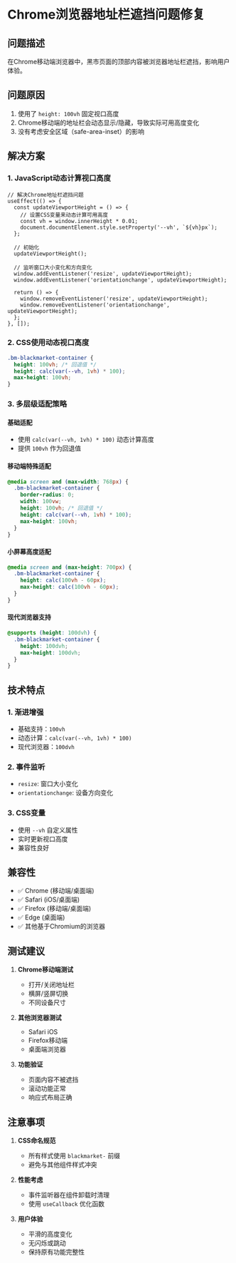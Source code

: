 # Chrome浏览器地址栏遮挡问题修复

## 问题描述

在Chrome移动端浏览器中，黑市页面的顶部内容被浏览器地址栏遮挡，影响用户体验。

## 问题原因

1. 使用了 `height: 100vh` 固定视口高度
2. Chrome移动端的地址栏会动态显示/隐藏，导致实际可用高度变化
3. 没有考虑安全区域（safe-area-inset）的影响

## 解决方案

### 1. JavaScript动态计算视口高度

```tsx
// 解决Chrome地址栏遮挡问题
useEffect(() => {
  const updateViewportHeight = () => {
    // 设置CSS变量来动态计算可用高度
    const vh = window.innerHeight * 0.01;
    document.documentElement.style.setProperty('--vh', `${vh}px`);
  };

  // 初始化
  updateViewportHeight();

  // 监听窗口大小变化和方向变化
  window.addEventListener('resize', updateViewportHeight);
  window.addEventListener('orientationchange', updateViewportHeight);
  
  return () => {
    window.removeEventListener('resize', updateViewportHeight);
    window.removeEventListener('orientationchange', updateViewportHeight);
  };
}, []);
```

### 2. CSS使用动态视口高度

```css
.bm-blackmarket-container {
  height: 100vh; /* 回退值 */
  height: calc(var(--vh, 1vh) * 100);
  max-height: 100vh;
}
```

### 3. 多层级适配策略

#### 基础适配
- 使用 `calc(var(--vh, 1vh) * 100)` 动态计算高度
- 提供 `100vh` 作为回退值

#### 移动端特殊适配
```css
@media screen and (max-width: 768px) {
  .bm-blackmarket-container {
    border-radius: 0;
    width: 100vw;
    height: 100vh; /* 回退值 */
    height: calc(var(--vh, 1vh) * 100);
    max-height: 100vh;
  }
}
```

#### 小屏幕高度适配
```css
@media screen and (max-height: 700px) {
  .bm-blackmarket-container {
    height: calc(100vh - 60px);
    max-height: calc(100vh - 60px);
  }
}
```

#### 现代浏览器支持
```css
@supports (height: 100dvh) {
  .bm-blackmarket-container {
    height: 100dvh;
    max-height: 100dvh;
  }
}
```

## 技术特点

### 1. 渐进增强
- 基础支持：`100vh`
- 动态计算：`calc(var(--vh, 1vh) * 100)`
- 现代浏览器：`100dvh`

### 2. 事件监听
- `resize`: 窗口大小变化
- `orientationchange`: 设备方向变化

### 3. CSS变量
- 使用 `--vh` 自定义属性
- 实时更新视口高度
- 兼容性良好

## 兼容性

- ✅ Chrome (移动端/桌面端)
- ✅ Safari (iOS/桌面端)
- ✅ Firefox (移动端/桌面端)
- ✅ Edge (桌面端)
- ✅ 其他基于Chromium的浏览器

## 测试建议

1. **Chrome移动端测试**
   - 打开/关闭地址栏
   - 横屏/竖屏切换
   - 不同设备尺寸

2. **其他浏览器测试**
   - Safari iOS
   - Firefox移动端
   - 桌面端浏览器

3. **功能验证**
   - 页面内容不被遮挡
   - 滚动功能正常
   - 响应式布局正确

## 注意事项

1. **CSS命名规范**
   - 所有样式使用 `blackmarket-` 前缀
   - 避免与其他组件样式冲突

2. **性能考虑**
   - 事件监听器在组件卸载时清理
   - 使用 `useCallback` 优化函数

3. **用户体验**
   - 平滑的高度变化
   - 无闪烁或跳动
   - 保持原有功能完整性
